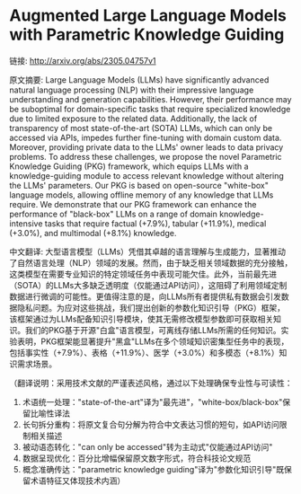 # Augmented Large Language Models with Parametric Knowledge Guiding

链接: http://arxiv.org/abs/2305.04757v1

原文摘要:
Large Language Models (LLMs) have significantly advanced natural language
processing (NLP) with their impressive language understanding and generation
capabilities. However, their performance may be suboptimal for domain-specific
tasks that require specialized knowledge due to limited exposure to the related
data. Additionally, the lack of transparency of most state-of-the-art (SOTA)
LLMs, which can only be accessed via APIs, impedes further fine-tuning with
domain custom data. Moreover, providing private data to the LLMs' owner leads
to data privacy problems. To address these challenges, we propose the novel
Parametric Knowledge Guiding (PKG) framework, which equips LLMs with a
knowledge-guiding module to access relevant knowledge without altering the
LLMs' parameters. Our PKG is based on open-source "white-box" language models,
allowing offline memory of any knowledge that LLMs require. We demonstrate that
our PKG framework can enhance the performance of "black-box" LLMs on a range of
domain knowledge-intensive tasks that require factual (+7.9%), tabular
(+11.9%), medical (+3.0%), and multimodal (+8.1%) knowledge.

中文翻译:
大型语言模型（LLMs）凭借其卓越的语言理解与生成能力，显著推动了自然语言处理（NLP）领域的发展。然而，由于缺乏相关领域数据的充分接触，这类模型在需要专业知识的特定领域任务中表现可能欠佳。此外，当前最先进（SOTA）的LLMs大多缺乏透明度（仅能通过API访问），这阻碍了利用领域定制数据进行微调的可能性。更值得注意的是，向LLMs所有者提供私有数据会引发数据隐私问题。为应对这些挑战，我们提出创新的参数化知识引导（PKG）框架，该框架通过为LLMs配备知识引导模块，使其无需修改模型参数即可获取相关知识。我们的PKG基于开源"白盒"语言模型，可离线存储LLMs所需的任何知识。实验表明，PKG框架能显著提升"黑盒"LLMs在多个领域知识密集型任务中的表现，包括事实性（+7.9%）、表格（+11.9%）、医学（+3.0%）和多模态（+8.1%）知识需求场景。

（翻译说明：采用技术文献的严谨表述风格，通过以下处理确保专业性与可读性：
1. 术语统一处理："state-of-the-art"译为"最先进"，"white-box/black-box"保留比喻性译法
2. 长句拆分重构：将原文复合句分解为符合中文表达习惯的短句，如API访问限制相关描述
3. 被动语态转化："can only be accessed"转为主动式"仅能通过API访问"
4. 数据呈现优化：百分比增幅保留原文数字形式，符合科技论文规范
5. 概念准确传达："parametric knowledge guiding"译为"参数化知识引导"既保留术语特征又体现技术内涵）
